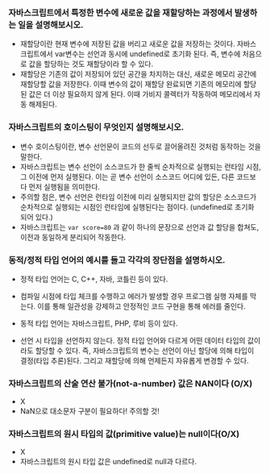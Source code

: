 ### 자바스크립트에서 특정한 변수에 새로운 값을 재할당하는 과정에서 발생하는 일을 설명해보시오.

- 재할당이란 현재 변수에 저장된 값을 버리고 새로운 값을 저장하는 것이다. 자바스크립트에서 var변수는 선언과 동시에 undefined로 초기화 된다. 즉, 변수에 처음으로 값을 할당하는 것도 재할당이라 할 수 있다.
- 재할당은 기존의 값이 저장되어 있던 공간을 차지하는 대신, 새로운 메모리 공간에 재할당할 값을 저장한다. 이때 변수의 값이 재할당 완료되면 기존의 메모리에 할당된 값은 더 이상 필요하지 않게 된다. 이때 가비지 콜렉터가 작동하여 메모리에서 자동 해제된다.

### 자바스크립트의 호이스팅이 무엇인지 설명해보시오.

- 변수 호이스팅이란, 변수 선언문이 코드의 선두로 끌어올려진 것처럼 동작하는 것을 말한다.
- 자바스크립트는 변수 선언이 소스코드가 한 줄씩 순차적으로 실행되는 런타임 시점, 그 이전에 먼저 실행된다. 이는 곧 변수 선언이 소스코드 어디에 있든, 다른 코드보다 먼저 실행됨을 의미한다.
- 주의할 점은, 변수 선언은 런타임 이전에 미리 실행되지만 값의 할당은 소스코드가 순차적으로 실행되는 시점인 런타임에 실행된다는 점이다. (undefined로 초기화 되어 있다.)
- 자바스크립트는 `var score=80` 과 같이 하나의 문장으로 선언과 값 할당을 합쳐도, 이전과 동일하게 분리되어 작동한다.

### 동적/정적 타입 언어의 예시를 들고 각각의 장단점을 설명하시오.

- 정적 타입 언어는 C, C++, 자바, 코틀린 등이 있다.
- 컴파일 시점에 타입 체크를 수행하고 에러가 발생할 경우 프로그램 실행 자체를 막는다. 이를 통해 일관성을 강제하고 안정적인 코드 구현을 통해 에러를 줄인다.

- 동적 타입 언어는 자바스크립트, PHP, 루비 등이 있다.
- 선언 시 타입을 선언하지 않는다. 정적 타입 언어와 다르게 어떤 데이터 타입의 값이라도 할당할 수 있다. 즉, 자바스크립트의 변수는 선언이 아닌 할당에 의해 타입이 결정(타입 추론)된다. 그리고 재할당에 의해 언제든지 자유롭게 변경할 수 있다.

### 자바스크립트의 산술 연산 불가(not-a-number) 값은 NAN이다 (O/X)

- X
- NaN으로 대소문자 구분이 필요하다! 주의할 것!

### 자바스크립트의 원시 타입의 값(primitive value)는 null이다(O/X)

- X
- 자바스크립트의 원시 타입 값은 undefined로 null과 다르다.